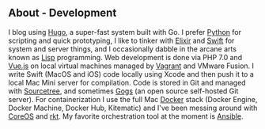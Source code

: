 ## About - Development

I blog using [Hugo](http://gohugo.io/), a super-fast system built with Go. I prefer [Python](http://www.python.org/) for scripting and quick prototyping, I like to tinker with [Elixir](https://elixir-lang.org/) and [Swift](https://swift.org/) for system and server things, and I occasionally dabble in the arcane arts known as [Lisp](http://www.newlisp.org/) programming. Web development is done via PHP 7.0 and [Vue.js](https://vuejs.org) on local virtual machines managed by [Vagrant](https://www.vagrantup.com) and VMware Fusion. I write Swift (MacOS and iOS) code locally using Xcode and then push it to a local Mac Mini server for compilation. Code is stored in Git and managed with [Sourcetree](https://www.sourcetreeapp.com), and sometimes [Gogs](https://gogs.io/) (an open source self-hosted Git server). For containerization I use the full Mac [Docker](https://www.docker.com/products/docker#/mac) stack (Docker Engine, Docker Machine, Docker Hub, Kitematic) and I've been messing around with [CoreOS](http://coreos.com) and [rkt](https://coreos.com/rkt). My favorite orchestration tool at the moment is [Ansible](https://www.ansible.com).

